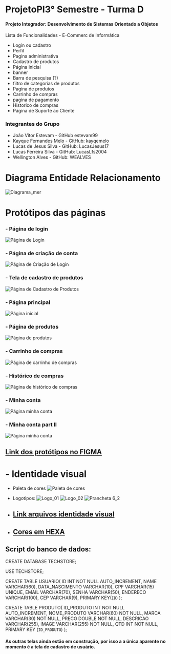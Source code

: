 # ProjetoPI3° Semestre - Turma D
#### Projeto Integrador: Desenvolvimento de Sistemas Orientado a Objetos
Lista de Funcionalidades - E-Commerc de Informática
- Login ou cadastro
- Perfil
- Pagina administrativa
- Cadastro de produtos
- Página inicial
- banner
- Barra de pesquisa (?)
- filtro de categorias de produtos
- Pagina de produtos
- Carrinho de compras
- pagina de pagamento
- Historico de compras
- Página de Suporte ao Cliente


### Integrantes do Grupo
- João Vitor Estevam - GitHub estevam99
- Kayque Fernandes Melo - GitHub: kayqemelo
- Lucas de Jesus Silva - GitHub: LucasJesus17
- Lucas Ferreira Silva - GitHub: LucasLfs2004
- Wellington Alves - GitHub: WEALVES

# Diagrama Entidade Relacionamento


![Diagrama_mer](https://user-images.githubusercontent.com/99514168/222869068-493d71bb-a8dd-4e8c-b857-79cfae739f89.png)


# Protótipos das páginas

### - Página de login
![Página de Login](./Docs/Prototipos/PageLogin.png)

### - Página de criação de conta
![Página de Criação de Login](./Docs/Prototipos/PageCreateAccount.png)

### - Tela de cadastro de produtos
![Página de Cadastro de Produtos](./Docs/Prototipos/CadastroProduto.png)

### - Página principal
![Página inicial](./Docs/Prototipos/TelaPrincipal.png)

### - Página de produtos
![Página de produtos](./Docs/Prototipos/TelaProdutos.png)

### - Carrinho de compras
![Página de carrinho de compras](./Docs/Prototipos/CarrinhoCompras.png)

### - Histórico de compras
![Página de histórico de compras](./Docs/Prototipos/HistoricoCompras.png)

### - Minha conta
![Página minha conta](./Docs/Prototipos/MinhaConta.png)

### - Minha conta part II
![Página minha conta](./Docs/Prototipos/TELA_MINHA_CONTA.PNG)

## [Link dos protótipos no FIGMA](https://www.figma.com/file/QCVCo9zzUu166ASxhm5xYO/Login%2FCadastro%2FCadastroProdutos?node-id=0%3A1&t=YhoIPclcfKGg73mN-1)


# - Identidade visual
- Paleta de cores
![Paleta de cores](https://user-images.githubusercontent.com/99226403/232334571-88d769a9-a8da-44bf-b913-eebe5a1da223.PNG)

- Logotipos:
![Logo_01](https://user-images.githubusercontent.com/99226403/232334457-e932eb51-83d4-44fa-a2bb-12c6e7b41385.png)
![Logo_02](https://user-images.githubusercontent.com/99226403/232334459-ce548ded-ffcf-464e-9860-cc168094d4ac.png) 
![Prancheta 6_2](https://user-images.githubusercontent.com/99226403/232334613-397881b5-57a1-4315-a013-71afabab8281.png)

-  ## [Link arquivos identidade visual](https://encurtador.com.br/yz036)
- ## [Cores em HEXA](https://encurtador.com.br/cmzAE)

## Script do banco de dados: 

CREATE DATABASE TECHSTORE;

USE TECHSTORE;

CREATE TABLE USUARIO(
  ID INT NOT NULL AUTO_INCREMENT, 
  NAME VARCHAR(60),
  DATA_NASCIMENTO VARCHAR(10),
  CPF VARCHAR(15) UNIQUE,
  EMAIL VARCHAR(70),
  SENHA VARCHAR(50),
  ENDERECO VARCHAR(100),
  CEP VARCHAR(9),
  PRIMARY KEY(`ID`)
);

CREATE TABLE PRODUTO(
  ID_PRODUTO INT NOT NULL AUTO_INCREMENT,
  NOME_PRODUTO VARCHAR(60) NOT NULL,
  MARCA VARCHAR(30) NOT NULL,
  PRECO DOUBLE NOT NULL,
  DESCRICAO VARCHAR(255),
  IMAGE VARCHAR(255) NOT NULL,
  QTD INT NOT NULL,
  PRIMARY KEY (`ID_PRODUTO`)
);


#### As outras telas ainda estão em construção, por isso a a única aparente no momento é a tela de cadastro de usuário.
